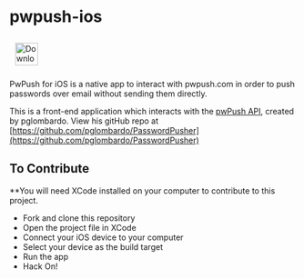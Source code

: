 # pwpush-ios

<a href="https://itunes.apple.com/us/app/pwpush/id1457356806?mt=8" target="_blank">
<img style="height:40px;display:inline-block;margin:10px;" src="https://brianogilviedesigns.netlify.com/img/app_store.svg" alt="Download on the App Store">
</a>

PwPush for iOS is a native app to interact with pwpush.com in order to push passwords over email without sending them directly. 

This is a front-end application which interacts with the [pwPush API](https://pwpush.com/), created by pglombardo. View his gitHub repo at [https://github.com/pglombardo/PasswordPusher](https://github.com/pglombardo/PasswordPusher)

## To Contribute

**You will need XCode installed on your computer to contribute to this project. 

- Fork and clone this repository
- Open the project file in XCode
- Connect your iOS device to your computer
- Select your device as the build target
- Run the app
- Hack On!
